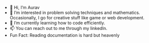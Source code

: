 

- 👋 Hi, I’m Aurav
- 👀 I’m interested in problem solving techniques and mathematics. Occasionally, I go for creative stuff like game or web development.
- 🌱 I’m currently learning how to code efficiently.
- 📫 You can reach out to me through my linkedIn. 
- Fun Fact: Reading documentation is hard but heavenly

<!---
le-incroyable1-dev/le-incroyable1-dev is a ✨ special ✨ repository because its `README.md` (this file) appears on your GitHub profile.
You can click the Preview link to take a look at your changes.
--->
